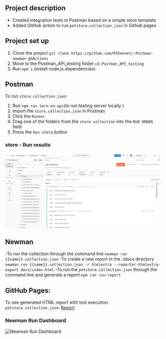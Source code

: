 ## Project description
- Created integration tests in Postman based on a simple store template
- Added GitHub action to run `petstore.collection.json` in Github pages

## Project set up
1. Clone the project `git clone https://github.com/PZhannet/-Postman-newman-ghActions`
2. Move to the Postman_API_testing folder `cd Postman_API_testing`
3. Run `npm i` (install node.js dependencies)

## Postman
 To run `store.collection.json`:
1. Run `npm run tern-on-api`(to run testing server locally )
2. Import file `store.collection.json` in Postman
3. Click the `Runner`
4. Drag one of the folders from the `store collection` into the `RUN ORDER` field
5. Press the `Run store` button
### store - Run results
![Run results](./images/storeRunResults.png)

## Newman
-To run the collection through the command line
 `newman run {{name}}.collection.json`
-To create a new report in the ./docs directory 
 `newman run {{name}}.collection.json -r htmlextra --reporter-htmlextra-export docs/index.html`
-To run the `petstore.collection.json` through the command line and generate a report 
 `npm run run-report`

## GitHub Pages:
To see generated HTML report with test execution `petstore.collection.json`:
<a href="https://pzhannet.github.io/-Postman-newman-ghActions/"> Report </a>

### Newman Run Dashboard
![Newman Run Dashboard](./images/Newman%20Run%20Dashboard.png)
